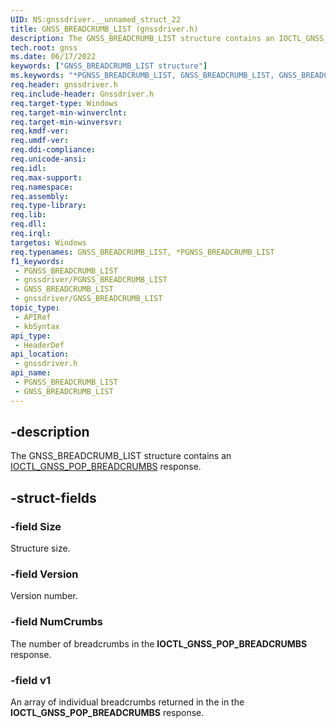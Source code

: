 ```yaml
---
UID: NS:gnssdriver.__unnamed_struct_22
title: GNSS_BREADCRUMB_LIST (gnssdriver.h)
description: The GNSS_BREADCRUMB_LIST structure contains an IOCTL_GNSS_POP_BREADCRUMBS response.
tech.root: gnss
ms.date: 06/17/2022
keywords: ["GNSS_BREADCRUMB_LIST structure"]
ms.keywords: "*PGNSS_BREADCRUMB_LIST, GNSS_BREADCRUMB_LIST, GNSS_BREADCRUMB_LIST structure [Sensor Devices], PGNSS_BREADCRUMB_LIST, PGNSS_BREADCRUMB_LIST structure pointer [Sensor Devices], gnss.gnss_breadcrumb_list, gnssdriver/GNSS_BREADCRUMB_LIST, gnssdriver/PGNSS_BREADCRUMB_LIST"
req.header: gnssdriver.h
req.include-header: Gnssdriver.h
req.target-type: Windows
req.target-min-winverclnt: 
req.target-min-winversvr: 
req.kmdf-ver: 
req.umdf-ver: 
req.ddi-compliance: 
req.unicode-ansi: 
req.idl: 
req.max-support: 
req.namespace: 
req.assembly: 
req.type-library: 
req.lib: 
req.dll: 
req.irql: 
targetos: Windows
req.typenames: GNSS_BREADCRUMB_LIST, *PGNSS_BREADCRUMB_LIST
f1_keywords:
 - PGNSS_BREADCRUMB_LIST
 - gnssdriver/PGNSS_BREADCRUMB_LIST
 - GNSS_BREADCRUMB_LIST
 - gnssdriver/GNSS_BREADCRUMB_LIST
topic_type:
 - APIRef
 - kbSyntax
api_type:
 - HeaderDef
api_location:
 - gnssdriver.h
api_name:
 - PGNSS_BREADCRUMB_LIST
 - GNSS_BREADCRUMB_LIST
---
```


## -description

The GNSS_BREADCRUMB_LIST structure contains an [IOCTL_GNSS_POP_BREADCRUMBS](./ni-gnssdriver-ioctl_gnss_pop_breadcrumbs.md) response.

## -struct-fields

### -field Size

Structure size.

### -field Version

Version number.

### -field NumCrumbs

The number of breadcrumbs in the **IOCTL_GNSS_POP_BREADCRUMBS** response.

### -field v1

An array of individual breadcrumbs returned in the in the **IOCTL_GNSS_POP_BREADCRUMBS** response.

